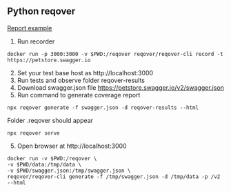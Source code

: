 ## Python reqover 

[Report example](https://reqover.github.io/reqover-python/)

1. Run recorder

```
docker run -p 3000:3000 -v $PWD:/reqover reqover/reqover-cli record -t https://petstore.swagger.io
```
2. Set your test base host as http://localhost:3000
3. Run tests and observe folder reqover-results
4. Download swagger.json file https://petstore.swagger.io/v2/swagger.json
5. Run command to generate coverage report

```commandline
npx reqover generate -f swagger.json -d reqover-results --html
```

Folder .reqover should appear 

```commandline
npx reqover serve
```

5. Open browser at http://localhost:3000

```
docker run -v $PWD:/reqover \
-v $PWD/data:/tmp/data \
-v $PWD/swagger.json:/tmp/swagger.json \
reqover/reqover-cli generate -f /tmp/swagger.json -d /tmp/data -p /v2 --html                        
```
